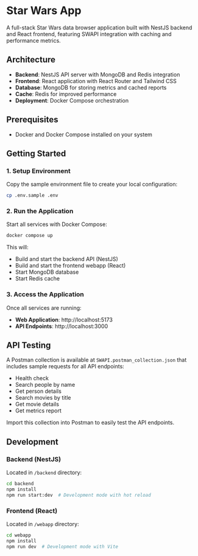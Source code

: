 # Star Wars App

A full-stack Star Wars data browser application built with NestJS backend and React frontend, featuring SWAPI integration with caching and performance metrics.

## Architecture

- **Backend**: NestJS API server with MongoDB and Redis integration
- **Frontend**: React application with React Router and Tailwind CSS
- **Database**: MongoDB for storing metrics and cached reports
- **Cache**: Redis for improved performance
- **Deployment**: Docker Compose orchestration

## Prerequisites

- Docker and Docker Compose installed on your system

## Getting Started

### 1. Setup Environment

Copy the sample environment file to create your local configuration:

```bash
cp .env.sample .env
```

### 2. Run the Application

Start all services with Docker Compose:

```bash
docker compose up
```

This will:

- Build and start the backend API (NestJS)
- Build and start the frontend webapp (React)
- Start MongoDB database
- Start Redis cache

### 3. Access the Application

Once all services are running:

- **Web Application**: http://localhost:5173
- **API Endpoints**: http://localhost:3000

## API Testing

A Postman collection is available at `SWAPI.postman_collection.json` that includes sample requests for all API endpoints:

- Health check
- Search people by name
- Get person details
- Search movies by title
- Get movie details
- Get metrics report

Import this collection into Postman to easily test the API endpoints.

## Development

### Backend (NestJS)

Located in `/backend` directory:

```bash
cd backend
npm install
npm run start:dev  # Development mode with hot reload
```

### Frontend (React)

Located in `/webapp` directory:

```bash
cd webapp
npm install
npm run dev  # Development mode with Vite
```
